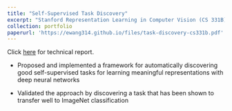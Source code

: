 ```yaml
---
title: "Self-Supervised Task Discovery"
excerpt: "Stanford Representation Learning in Computer Vision (CS 331B) Project"
collection: portfolio
paperurl: 'https://ewang314.github.io/files/task-discovery-cs331b.pdf'
---
```

Click [here](https://ewang314.github.io/files/task-discovery-cs331b.pdf) for technical report.

* Proposed and implemented a framework for automatically discovering good
self-supervised tasks for learning meaningful representations with deep neural
networks

* Validated the approach by discovering a task that has been shown to transfer
well to ImageNet classification
